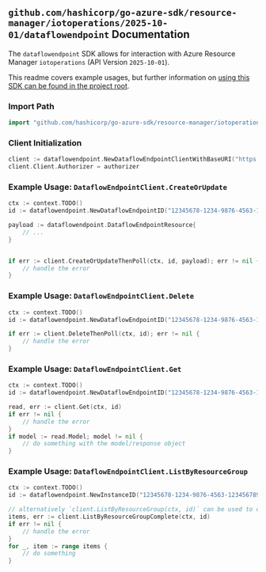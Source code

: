 
## `github.com/hashicorp/go-azure-sdk/resource-manager/iotoperations/2025-10-01/dataflowendpoint` Documentation

The `dataflowendpoint` SDK allows for interaction with Azure Resource Manager `iotoperations` (API Version `2025-10-01`).

This readme covers example usages, but further information on [using this SDK can be found in the project root](https://github.com/hashicorp/go-azure-sdk/tree/main/docs).

### Import Path

```go
import "github.com/hashicorp/go-azure-sdk/resource-manager/iotoperations/2025-10-01/dataflowendpoint"
```


### Client Initialization

```go
client := dataflowendpoint.NewDataflowEndpointClientWithBaseURI("https://management.azure.com")
client.Client.Authorizer = authorizer
```


### Example Usage: `DataflowEndpointClient.CreateOrUpdate`

```go
ctx := context.TODO()
id := dataflowendpoint.NewDataflowEndpointID("12345678-1234-9876-4563-123456789012", "example-resource-group", "instanceName", "dataflowEndpointName")

payload := dataflowendpoint.DataflowEndpointResource{
	// ...
}


if err := client.CreateOrUpdateThenPoll(ctx, id, payload); err != nil {
	// handle the error
}
```


### Example Usage: `DataflowEndpointClient.Delete`

```go
ctx := context.TODO()
id := dataflowendpoint.NewDataflowEndpointID("12345678-1234-9876-4563-123456789012", "example-resource-group", "instanceName", "dataflowEndpointName")

if err := client.DeleteThenPoll(ctx, id); err != nil {
	// handle the error
}
```


### Example Usage: `DataflowEndpointClient.Get`

```go
ctx := context.TODO()
id := dataflowendpoint.NewDataflowEndpointID("12345678-1234-9876-4563-123456789012", "example-resource-group", "instanceName", "dataflowEndpointName")

read, err := client.Get(ctx, id)
if err != nil {
	// handle the error
}
if model := read.Model; model != nil {
	// do something with the model/response object
}
```


### Example Usage: `DataflowEndpointClient.ListByResourceGroup`

```go
ctx := context.TODO()
id := dataflowendpoint.NewInstanceID("12345678-1234-9876-4563-123456789012", "example-resource-group", "instanceName")

// alternatively `client.ListByResourceGroup(ctx, id)` can be used to do batched pagination
items, err := client.ListByResourceGroupComplete(ctx, id)
if err != nil {
	// handle the error
}
for _, item := range items {
	// do something
}
```
